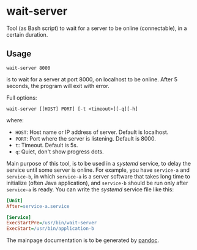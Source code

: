 # wait-server

Tool (as Bash script) to wait for a server to be online (connectable), in a certain duration.

## Usage

```
wait-server 8000
```

is to wait for a server at port 8000, on localhost to be online. After 5 seconds, the program will exit with error.

Full options:

```
wait-server [[HOST] PORT] [-t <timeout>][-q][-h]
```

where:

- `HOST`: Host name or IP address of server. Default is localhost.
- `PORT`: Port where the server is listening. Default is 8000.
- `t`: Timeout. Default is 5s.
- `q`: Quiet, don't show progress dots.


Main purpose of this tool, is to be used in a _systemd_ service, to delay the service until some server is online. For example, you have `service-a` and `service-b`, in which `service-a` is a server software that takes long time to initialize (often Java application), and `service-b` should be run only after `service-a` is ready. You can write the _systemd_ service file like this:


```ini
[Unit]
After=service-a.service

[Service]
ExecStartPre=/usr/bin/wait-server
ExecStart=/usr/bin/application-b
```

The mainpage documentation is to be generated by [pandoc](http://pandoc.org).

